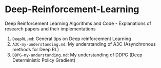 # Deep-Reinforcement-Learning
Deep Reinforcement Learning Algorithms and Code - Explanations of research papers and their implementations

1. `DeepRL.md`: General tips on Deep reinforcement Learning
2. `A3C-my-understanding.md`: My understanding of A3C (Asynchronous methods for Deep RL)
3. `DDPG-my-understanding.md`: My understanding of DDPG (Deep Deterministic Policy Gradient)

